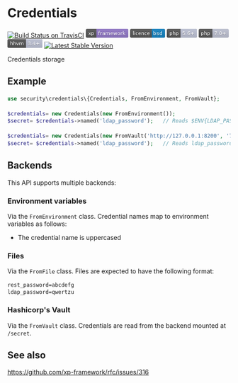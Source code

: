 Credentials
=====

[![Build Status on TravisCI](https://secure.travis-ci.org/xp-forge/credentials.svg)](http://travis-ci.org/xp-forge/credentials)
[![XP Framework Module](https://raw.githubusercontent.com/xp-framework/web/master/static/xp-framework-badge.png)](https://github.com/xp-framework/core)
[![BSD Licence](https://raw.githubusercontent.com/xp-framework/web/master/static/licence-bsd.png)](https://github.com/xp-framework/core/blob/master/LICENCE.md)
[![Required PHP 5.6+](https://raw.githubusercontent.com/xp-framework/web/master/static/php-5_6plus.png)](http://php.net/)
[![Supports PHP 7.0+](https://raw.githubusercontent.com/xp-framework/web/master/static/php-7_0plus.png)](http://php.net/)
[![Supports HHVM 3.4+](https://raw.githubusercontent.com/xp-framework/web/master/static/hhvm-3_4plus.png)](http://hhvm.com/)
[![Latest Stable Version](https://poser.pugx.org/xp-forge/credentials/version.png)](https://packagist.org/packages/xp-forge/credentials)

Credentials storage

Example
-------

```php
use security\credentials\{Credentials, FromEnvironment, FromVault};

$credentials= new Credentials(new FromEnvironment());
$secret= $credentials->named('ldap_password');   // Reads $ENV{LDAP_PASSWORD} => util.Secret

$credentials= new Credentials(new FromVault('http://127.0.0.1:8200', '72698676-4988-94a4-...'));
$secret= $credentials->named('ldap_password');   // Reads ldap_password from /secret
```

Backends
--------
This API supports multiple backends:

### Environment variables

Via the `FromEnvironment` class. Credential names map to environment variables as follows:

* The credential name is uppercased

### Files

Via the `FromFile` class. Files are expected to have the following format:

```
rest_password=abcdefg
ldap_password=qwertzu
```

### Hashicorp's Vault

Via the `FromVault` class. Credentials are read from the backend mounted at `/secret`.

See also
--------
https://github.com/xp-framework/rfc/issues/316